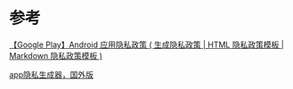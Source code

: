 # 参考

[【Google Play】Android 应用隐私政策 ( 生成隐私政策 | HTML 隐私政策模板 | Markdown 隐私政策模板 )](https://blog.csdn.net/shulianghan/article/details/123408604)

[app隐私生成器，国外版](https://app-privacy-policy-generator.firebaseapp.com/)
